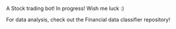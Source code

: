 A Stock trading bot! In progress!
Wish me luck :)

For data analysis, check out the Financial data classifier repository!
